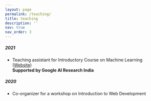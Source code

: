 ```yaml
---
layout: page
permalink: /teaching/
title: teaching
description: ''
nav: true
nav_order: 3
---
```


##### **2021**

- Teaching assistant for Introductory Course on Machine Learning ([Website](https://djunicode.github.io/umlsc-2021/))
  <br> **Supported by Google AI Research India**

##### **2020**

- Co-organizer for a workshop on Introduction to Web Development
